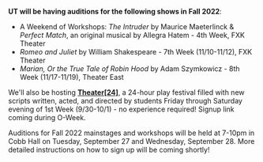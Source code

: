 **UT will be having auditions for the following shows in Fall 2022**:

* A Weekend of Workshops: *The Intruder* by Maurice Maeterlinck & *Perfect Match*, an original musical by Allegra Hatem - 4th Week, FXK Theater
* *Romeo and Juliet* by William Shakespeare - 7th Week (11/10-11/12), FXK Theater
* *Marian, Or the True Tale of Robin Hood* by Adam Szymkowicz - 8th Week (11/17-11/19), Theater East

We'll also be hosting [**Theater[24]**](/theater24), a 24-hour play festival filled with new scripts written, acted, and directed by students Friday through Saturday evening of 1st Week (9/30-10/1) - no experience required! Signup link coming during O-Week.

Auditions for Fall 2022 mainstages and workshops will be held at 7-10pm in Cobb Hall on Tuesday, September 27 and Wednesday, September 28. More detailed instructions on how to sign up will be coming shortly!